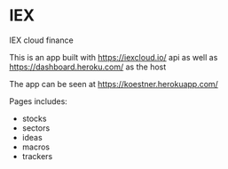 # IEX
IEX cloud finance

This is an app built with https://iexcloud.io/ api as well as https://dashboard.heroku.com/ as the host

The app can be seen at https://koestner.herokuapp.com/

Pages includes:
- stocks
- sectors
- ideas
- macros
- trackers

